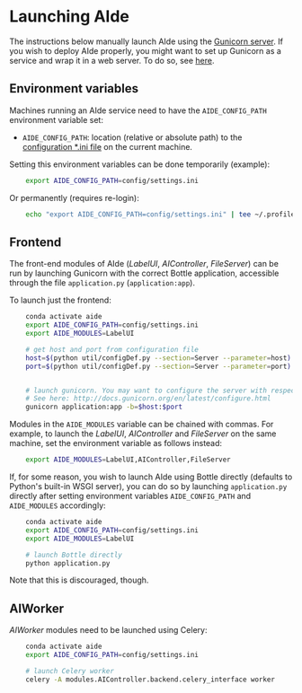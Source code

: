 # Launching AIde

The instructions below manually launch AIde using the [Gunicorn server](https://gunicorn.org/).
If you wish to deploy AIde properly, you might want to set up Gunicorn as a service and wrap it in a web server. To do so, see [here](deployment.md).



## Environment variables
Machines running an AIde service need to have the `AIDE_CONFIG_PATH` environment variable set:

* `AIDE_CONFIG_PATH`: location (relative or absolute path) to the [configuration *.ini file](configure_settings.md) on the current machine.


Setting this environment variables can be done temporarily (example):
```bash
    export AIDE_CONFIG_PATH=config/settings.ini
```

Or permanently (requires re-login):
```bash
    echo "export AIDE_CONFIG_PATH=config/settings.ini" | tee ~/.profile
```


## Frontend
The front-end modules of AIde (_LabelUI_, _AIController_, _FileServer_) can be run by launching Gunicorn with the correct Bottle application, accessible through the file `application.py` (`application:app`).

To launch just the frontend:
```bash
    conda activate aide
    export AIDE_CONFIG_PATH=config/settings.ini
    export AIDE_MODULES=LabelUI

    # get host and port from configuration file
    host=$(python util/configDef.py --section=Server --parameter=host)
    port=$(python util/configDef.py --section=Server --parameter=port)


    # launch gunicorn. You may want to configure the server with respective arguments.
    # See here: http://docs.gunicorn.org/en/latest/configure.html
    gunicorn application:app -b=$host:$port
```

Modules in the `AIDE_MODULES` variable can be chained with commas. For example, to launch the _LabelUI_, _AIController_ and _FileServer_ on the same machine, set the environment variable as follows instead:
```bash
    export AIDE_MODULES=LabelUI,AIController,FileServer
```


If, for some reason, you wish to launch AIde using Bottle directly (defaults to Python's built-in WSGI server), you can do so by launching `application.py` directly after setting environment variables `AIDE_CONFIG_PATH` and `AIDE_MODULES` accordingly:
```bash
    conda activate aide
    export AIDE_CONFIG_PATH=config/settings.ini
    export AIDE_MODULES=LabelUI

    # launch Bottle directly
    python application.py
```

Note that this is discouraged, though. 



## AIWorker
_AIWorker_ modules need to be launched using Celery:
```bash
    conda activate aide
    export AIDE_CONFIG_PATH=config/settings.ini

    # launch Celery worker
    celery -A modules.AIController.backend.celery_interface worker
```
